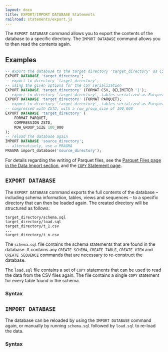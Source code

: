 ```yaml
---
layout: docu
title: EXPORT/IMPORT DATABASE Statements
railroad: statements/export.js
---
```


The `EXPORT DATABASE` command allows you to export the contents of the database to a specific directory. The `IMPORT DATABASE` command allows you to then read the contents again.

## Examples

```sql
-- export the database to the target directory 'target_directory' as CSV files
EXPORT DATABASE 'target_directory';
-- export to directory 'target_directory',
-- using the given options for the CSV serialization
EXPORT DATABASE 'target_directory' (FORMAT CSV, DELIMITER '|');
-- export to directory 'target_directory', tables serialized as Parquet
EXPORT DATABASE 'target_directory' (FORMAT PARQUET);
-- export to directory 'target_directory', tables serialized as Parquet,
-- compressed with ZSTD, with a row_group_size of 100,000
EXPORT DATABASE 'target_directory' (
    FORMAT PARQUET,
    COMPRESSION ZSTD,
    ROW_GROUP_SIZE 100_000
);
-- reload the database again
IMPORT DATABASE 'source_directory';
-- alternatively, use a PRAGMA
PRAGMA import_database('source_directory');
```

For details regarding the writing of Parquet files, see the [Parquet Files page in the Data Import section](../../data/parquet/overview#writing-to-parquet-files), and the [`COPY` Statement page](copy).

## `EXPORT DATABASE`

The `EXPORT DATABASE` command exports the full contents of the database – including schema information, tables, views and sequences – to a specific directory that can then be loaded again. The created directory will be structured as follows:

```text
target_directory/schema.sql
target_directory/load.sql
target_directory/t_1.csv
...
target_directory/t_n.csv
```

The `schema.sql` file contains the schema statements that are found in the database. It contains any `CREATE SCHEMA`, `CREATE TABLE`, `CREATE VIEW` and `CREATE SEQUENCE` commands that are necessary to re-construct the database.

The `load.sql` file contains a set of `COPY` statements that can be used to read the data from the CSV files again. The file contains a single `COPY` statement for every table found in the schema.

### Syntax

<div id="rrdiagram1"></div>

## `IMPORT DATABASE`

The database can be reloaded by using the `IMPORT DATABASE` command again, or manually by running `schema.sql` followed by `load.sql` to re-load the data.

### Syntax

<div id="rrdiagram2"></div>
